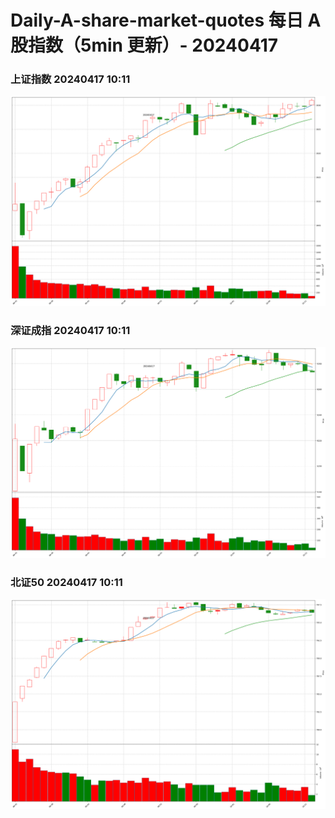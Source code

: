 
# Daily-A-share-market-quotes 每日 A 股指数（5min 更新）- 20240417

### 上证指数 20240417 10:11
![](./fig/2024/4/20240417-sh000001.png)

### 深证成指 20240417 10:11
![](./fig/2024/4/20240417-sz399001.png)

### 北证50 20240417 10:11
![](./fig/2024/4/20240417-bj899050.png)
